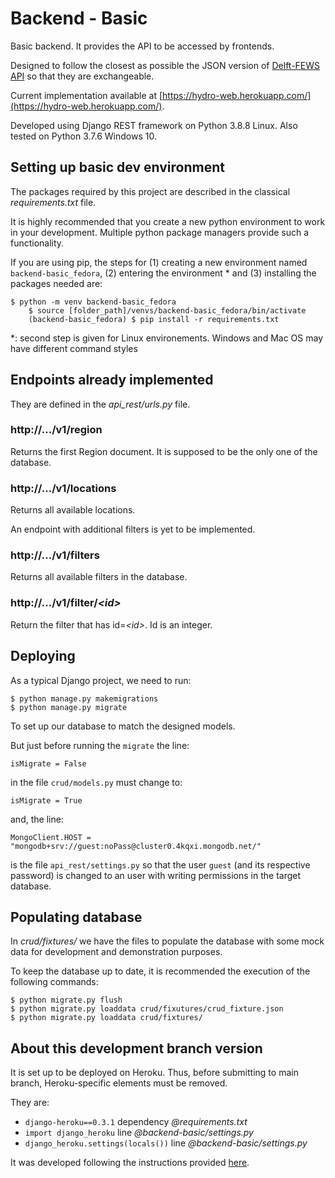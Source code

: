 # Backend - Basic

Basic backend. It provides the API to be accessed by frontends.

Designed to follow the closest as possible the JSON version of [Delft-FEWS API](https://publicwiki.deltares.nl/display/FEWSDOC/FEWS+PI+REST+Web+Service) so that they are exchangeable.

Current implementation available at [https://hydro-web.herokuapp.com/](https://hydro-web.herokuapp.com/).

Developed using Django REST framework on Python 3.8.8 Linux. Also tested on Python 3.7.6 Windows 10.

## Setting up basic dev environment

The packages required by this project are described in the classical *requirements.txt* file.

It is highly recommended that you create a new python environment to work in your development. Multiple python package managers provide such a functionality.

If you are using pip, the steps for (1) creating a new environment named `backend-basic_fedora`, (2) entering the environment * and (3) installing the packages needed are:

    $ python -m venv backend-basic_fedora
		$ source [folder_path]/venvs/backend-basic_fedora/bin/activate
		(backend-basic_fedora) $ pip install -r requirements.txt

*: second step is given for Linux environements. Windows and Mac OS may have different command styles

## Endpoints already implemented

They are defined in the *api_rest/urls.py* file.

### http://.../v1/region

Returns the first Region document. It is supposed to be the only one of the database.

### http://.../v1/locations

Returns all available locations.

An endpoint with additional filters is yet to be implemented.

### http://.../v1/filters

Returns all available filters in the database.

### http://.../v1/filter/*<id\>*

Return the filter that has id=*<id\>*. Id is an integer.


## Deploying

As a typical Django project, we need to run:

	$ python manage.py makemigrations
	$ python manage.py migrate

To set up our database to match the designed models.

But just before running the `migrate` the line:

	isMigrate = False

in the file `crud/models.py` must change to:

	isMigrate = True

and, the line:

	MongoClient.HOST = "mongodb+srv://guest:noPass@cluster0.4kqxi.mongodb.net/"

is the file `api_rest/settings.py` so that the user `guest` (and its respective password) is changed to an user with writing permissions in the target database.


## Populating database

In *crud/fixtures/* we have the files to populate the database with some mock data for development and demonstration purposes.

To keep the database up to date, it is recommended the execution of the following commands:

	$ python migrate.py flush
    $ python migrate.py loaddata crud/fixutures/crud_fixture.json
    $ python migrate.py loaddata crud/fixtures/



## About this development branch version

It is set up to be deployed on Heroku. Thus, before submitting to main branch, Heroku-specific elements must be removed.

They are:

- `django-heroku==0.3.1` dependency *@requirements.txt*
- `import django_heroku` line *@backend-basic/settings.py*
- `django_heroku.settings(locals())` line *@backend-basic/settings.py*

It was developed following the instructions provided [here](https://bezkoder.com/django-mongodb-crud-rest-framework/).
